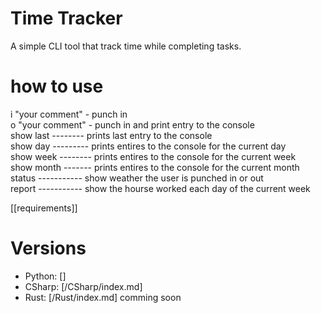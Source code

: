 # Time Tracker
A simple CLI tool that track time while completing tasks. 

# how to use  
i "your comment" - punch in  
o "your comment" - punch in and print entry to the console  
show last -------- prints last entry to the console  
show day --------- prints entires to the console for the current day  
show week -------- prints entires to the console for the current week  
show month ------- prints entires to the console for the current month  
status ----------- show weather the user is punched in or out  
report ----------- show the hourse worked each day of the current week  

[[requirements]]

# Versions
- Python: []
- CSharp: [/CSharp/index.md]
- Rust:   [/Rust/index.md] comming soon
